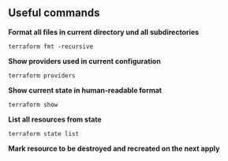 ## Useful commands

**Format all files in current directory und all subdirectories**

```shell script
terraform fmt -recursive
```

**Show providers used in current configuration**

```shell script
terraform providers
```

**Show current state in human-readable format**

```shell script
terraform show
```

**List all resources from state**

```shell script
terraform state list
```

**Mark resource to be destroyed and recreated on the next apply**

```shell script

```
